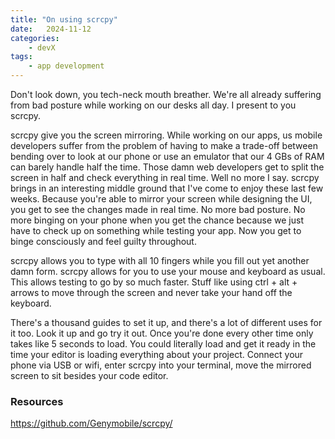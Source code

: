 ```yaml
---
title: "On using scrcpy"
date:   2024-11-12 
categories:
    - devX
tags:
    - app development
---
```


Don't look down, you tech-neck mouth breather. We're all already suffering from bad posture while working on our desks all day. I present to you scrcpy.

scrcpy give you the screen mirroring. While working on our apps, us mobile developers suffer from the problem of having to make a trade-off between bending over to look at our phone or use an emulator that our 4 GBs of RAM can barely handle half the time. Those damn web developers get to split the screen in half and check everything in real time. Well no more I say. scrcpy brings in an interesting middle ground that I've come to enjoy these last few weeks. Because you're able to mirror your screen while designing the UI, you get to see the changes made in real time. No more bad posture. No more binging on your phone when you get the chance because we just have to check up on something while testing your app. Now you get to binge consciously and feel guilty throughout. 

scrcpy allows you to type with all 10 fingers while you fill out yet another damn form. scrcpy allows for you to use your mouse and keyboard as usual. This allows testing to go by so much faster. Stuff like using ctrl + alt + arrows to move through the screen and never take your hand off the keyboard.

There's a thousand guides to set it up, and there's a lot of different uses for it too. Look it up and go try it out. Once you're done every other time only takes like 5 seconds to load. You could literally load and get it ready in the time your editor is loading everything about your project. Connect your phone via USB or wifi, enter scrcpy into your terminal, move the mirrored screen to sit besides your code editor. 


### Resources

https://github.com/Genymobile/scrcpy/
